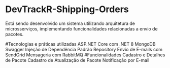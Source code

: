 # DevTrackR-Shipping-Orders
Está sendo desenvolvido um sistema utilizando arquitetura de microsserviços, implementando funcionalidades relacionadas a envio de pacotes.

#Tecnologias e práticas utilizadas
ASP.NET Core com .NET 8
MongoDB
Swagger
Injeção de Dependência
Padrão Repository
Envio de E-mails com SendGrid
Mensageria com RabbitMQ
#Funcionalidades
Cadastro e Detalhes de Pacote
Cadastro de Atualização de Pacote
Notificação por E-mail